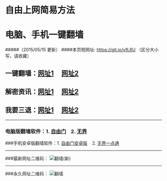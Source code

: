 # 自由上网简易方法
# 电脑、手机一键翻墙
#####（2015/05/15 更新）
####本页短网址: https://git.io/vfL6U （区分大小写，请收藏）

## 一键翻墙：<a href="https://d2g1qjq283gw8u.cloudfront.net" target="_blank">网址1</a>&nbsp;&nbsp;&nbsp;&nbsp;&nbsp;<a href="https://d3e6qfhusa3vhe.cloudfront.net" target="_blank">网址2</a>

## 解密资讯：<a href="https://d3cnzdqnl5l09d.cloudfront.net/zhen99" target="_blank">网址1</a>&nbsp;&nbsp;&nbsp;&nbsp;&nbsp;<a href="https://d2187grypo2gfr.cloudfront.net/zhen99" target="_blank">网址2</a>

## 我要三退：<a href="https://d2g1qjq283gw8u.cloudfront.net/zs.php/url/d29duwb7un2osd.cloudfront.net/8" target="_blank">网址1</a>&nbsp;&nbsp;&nbsp;&nbsp;&nbsp;<a href="https://dvlkyogqbetr1.cloudfront.net/ogST.aspx" target="_blank">网址2</a>

***

### 电脑版翻墙软件：1. <a href="https://d3b07nb9ldi3br.cloudfront.net/fga01.php?fid=fg753p.zip" target="_blank">自由门</a>&nbsp;&nbsp;&nbsp;&nbsp;2. <a href="https://d3b07nb9ldi3br.cloudfront.net/fga01.php?fid=u1405.zip" target="_blank">无界</a>

###手机安卓版翻墙软件：1. <a href="https://d3b07nb9ldi3br.cloudfront.net/fga01.php?fid=fgma32.apk" target="_blank">自由门安卓版</a>&nbsp;&nbsp;&nbsp;&nbsp;2. <a href="https://d3b07nb9ldi3br.cloudfront.net/fga01.php?fid=um3.1.apk" target="_blank">无界一点通</a>

***

###最新网址二维码：
![翻墙(新)](https://d3b07nb9ldi3br.cloudfront.net/pic/yjfq1.png)

***

###永久网址二维码：
![翻墙](https://d3b07nb9ldi3br.cloudfront.net/pic/yjfq0.png)
